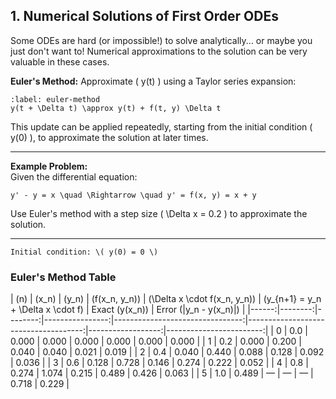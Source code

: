 ## 1. Numerical Solutions of First Order ODEs

Some ODEs are hard (or impossible!) to solve analytically... or maybe you just don't want to! Numerical approximations to the solution can be very valuable in these cases.

**Euler's Method:** Approximate \( y(t) \) using a Taylor series expansion:

```{math}
:label: euler-method
y(t + \Delta t) \approx y(t) + f(t, y) \Delta t
```

This update can be applied repeatedly, starting from the initial condition \( y(0) \), to approximate the solution at later times.

---

**Example Problem:**  
Given the differential equation:

```{math}
y' - y = x \quad \Rightarrow \quad y' = f(x, y) = x + y
```

Use Euler's method with a step size \( \Delta x = 0.2 \) to approximate the solution.

---

```{note}
Initial condition: \( y(0) = 0 \)
```

### Euler's Method Table

| \(n\) | \(x_n\) | \(y_n\) | \(f(x_n, y_n)\) | \(\Delta x \cdot f(x_n, y_n)\) | \(y_{n+1} = y_n + \Delta x \cdot f\) | Exact \(y(x_n)\) | Error \(|y_n - y(x_n)|\) |
|------:|--------:|--------:|----------------:|--------------------------------:|-------------------------------------:|------------------:|------------------------:|
| 0     | 0.0     | 0.000   | 0.000           | 0.000                           | 0.000                               | 0.000             | 0.000                  |
| 1     | 0.2     | 0.000   | 0.200           | 0.040                           | 0.040                               | 0.021             | 0.019                  |
| 2     | 0.4     | 0.040   | 0.440           | 0.088                           | 0.128                               | 0.092             | 0.036                  |
| 3     | 0.6     | 0.128   | 0.728           | 0.146                           | 0.274                               | 0.222             | 0.052                  |
| 4     | 0.8     | 0.274   | 1.074           | 0.215                           | 0.489                               | 0.426             | 0.063                  |
| 5     | 1.0     | 0.489   | —               | —                               | —                                   | 0.718             | 0.229                  |
